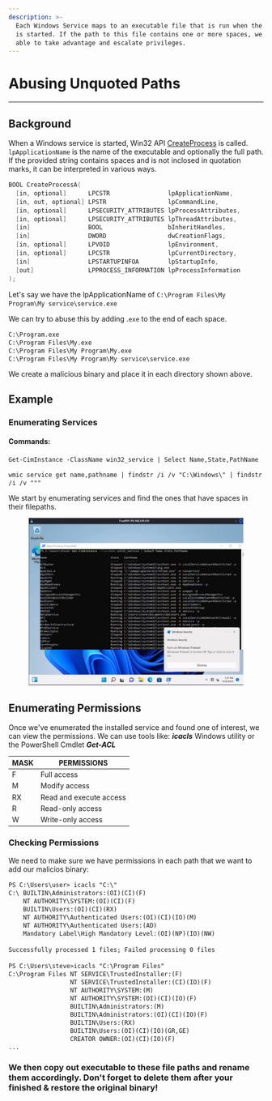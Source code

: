 ```yaml
---
description: >-
  Each Windows Service maps to an executable file that is run when the service
  is started. If the path to this file contains one or more spaces, we may be
  able to take advantage and escalate privileges.
---
```


# Abusing Unquoted Paths

***

## Background

When a Windows service is started, Win32 API [CreateProcess](https://learn.microsoft.com/en-us/windows/win32/api/processthreadsapi/nf-processthreadsapi-createprocessa) is called. `lpApplicationName` is the name of the executable and optionally the full path. If the provided string contains spaces and is not inclosed in quotation marks, it can be interpreted in various ways.

```c
BOOL CreateProcessA(
  [in, optional]      LPCSTR                lpApplicationName,
  [in, out, optional] LPSTR                 lpCommandLine,
  [in, optional]      LPSECURITY_ATTRIBUTES lpProcessAttributes,
  [in, optional]      LPSECURITY_ATTRIBUTES lpThreadAttributes,
  [in]                BOOL                  bInheritHandles,
  [in]                DWORD                 dwCreationFlags,
  [in, optional]      LPVOID                lpEnvironment,
  [in, optional]      LPCSTR                lpCurrentDirectory,
  [in]                LPSTARTUPINFOA        lpStartupInfo,
  [out]               LPPROCESS_INFORMATION lpProcessInformation
);
```

Let's say we have the lpApplicationName of `C:\Program Files\My Program\My service\service.exe`

We can try to abuse this by adding .`exe` to the end of each space.

```
C:\Program.exe
C:\Program Files\My.exe
C:\Program Files\My Program\My.exe
C:\Program Files\My Program\My service\service.exe
```

We create a malicious binary and place it in each directory shown above.

## Example

### Enumerating Services

#### Commands:

```
Get-CimInstance -ClassName win32_service | Select Name,State,PathName 
```

```
wmic service get name,pathname | findstr /i /v "C:\Windows\" | findstr /i /v """
```

We start by enumerating services and find the ones that have spaces in their filepaths.

<figure><img src="../../../.gitbook/assets/Screenshot_20231009_205743.png" alt=""><figcaption></figcaption></figure>

## Enumerating Permissions

Once we've enumerated the installed service and found one of interest, we can view the permissions.  We can use tools like: _**icacls**_ Windows utility or the PowerShell Cmdlet _**Get-ACL**_

| MASK | PERMISSIONS             |
| ---- | ----------------------- |
| F    | Full access             |
| M    | Modify access           |
| RX   | Read and execute access |
| R    | Read-only access        |
| W    | Write-only access       |

###

### Checking Permissions

We need to make sure we have permissions in each path that we want to add our malicios binary:

```
PS C:\Users\user> icacls "C:\"
C:\ BUILTIN\Administrators:(OI)(CI)(F)
    NT AUTHORITY\SYSTEM:(OI)(CI)(F)
    BUILTIN\Users:(OI)(CI)(RX)
    NT AUTHORITY\Authenticated Users:(OI)(CI)(IO)(M)
    NT AUTHORITY\Authenticated Users:(AD)
    Mandatory Label\High Mandatory Level:(OI)(NP)(IO)(NW)
    
Successfully processed 1 files; Failed processing 0 files
    
PS C:\Users\steve>icacls "C:\Program Files"
C:\Program Files NT SERVICE\TrustedInstaller:(F)
                 NT SERVICE\TrustedInstaller:(CI)(IO)(F)
                 NT AUTHORITY\SYSTEM:(M)
                 NT AUTHORITY\SYSTEM:(OI)(CI)(IO)(F)
                 BUILTIN\Administrators:(M)
                 BUILTIN\Administrators:(OI)(CI)(IO)(F)
                 BUILTIN\Users:(RX)
                 BUILTIN\Users:(OI)(CI)(IO)(GR,GE)
                 CREATOR OWNER:(OI)(CI)(IO)(F)
...

```

### We then copy out executable to these file paths and rename them accordingly. Don't forget to delete them after your finished & restore the original binary!

